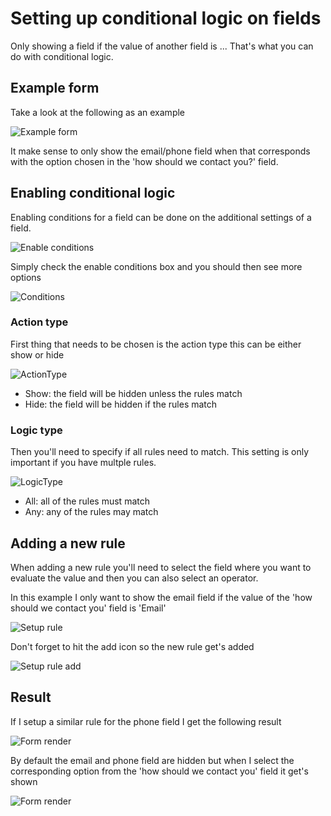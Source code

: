 # Setting up conditional logic on fields

Only showing a field if the value of another field is ... That's what you can do with conditional logic.

## Example form
Take a look at the following as an example

![Example form](ExampleForm.png)

It make sense to only show the email/phone field when that corresponds with the option chosen in the 'how should we contact you?' field.

## Enabling conditional logic

Enabling conditions for a field can be done on the additional settings of a field.


![Enable conditions](EnableConditions.png)

Simply check the enable conditions box and you should then see more options

![Conditions](Conditions.png)

### Action type

First thing that needs to be chosen is the action type this can be either show or hide

![ActionType](ActionType.png)

- Show: the field will be hidden unless the rules match
- Hide: the field will be hidden if the rules match

### Logic type

Then you'll need to specify if all rules need to match. This setting is only important if you have multple rules.

![LogicType](LogicType.png)

- All: all of the rules must match
- Any: any of the rules may match

## Adding a new rule

When adding a new rule you'll need to select the field where you want to evaluate the value and then you can also select an operator.

In this example I only want to show the email field if the value of the 'how should we contact you' field is 'Email'

![Setup rule](SetupRule.png)

Don't forget to hit the add icon so the new rule get's added

![Setup rule add](SetupRuleAdd.png)

## Result

If I setup a similar rule for the phone field I get the following result

![Form render](ExampleFormRender.png)

By default the email and phone field are hidden but when I select the corresponding option from the 'how should we contact you' field it get's shown


![Form render](ExampleFormRender2.png)
